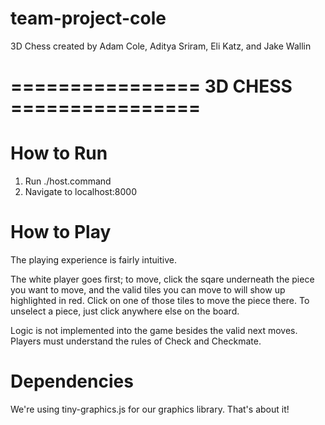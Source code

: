 # team-project-cole
3D Chess
created by Adam Cole, Aditya Sriram, Eli Katz, and Jake Wallin


# ================ 3D CHESS ================

# How to Run
1. Run ./host.command
2. Navigate to localhost:8000


# How to Play

The playing experience is fairly intuitive.

The white player goes first; to move, click the sqare underneath the piece you want to move, and the valid tiles you can
move to will show up highlighted in red.  Click on one of those tiles to move the piece there. To unselect a piece, just click
anywhere else on the board.

Logic is not implemented into the game besides the valid next moves.  Players must understand the rules of Check and Checkmate.


# Dependencies

We're using tiny-graphics.js for our graphics library.  That's about it!
